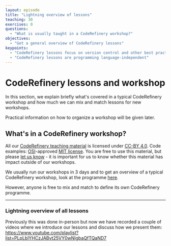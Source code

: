 ```yaml
---
layout: episode
title: "Lightning overview of lessons"
teaching: 30
exercises: 0
questions:
  - "What is usually taught in a CodeRefinery workshop?"
objectives:
  - "Get a general overview of CodeRefinery lessons"
keypoints:
  - "CodeRefinery lessons focus on version control and other best practices"
  - "CodeRefinery lessons are programming language-independent"
---
```


# CodeRefinery lessons and workshop

In this section, we explain briefly what's covered in a typical CodeRefinery workshop 
and how much we can mix and match lessons for new workshops.

Practical information on how to organize a workshop will be given later.


## What's in a CodeRefinery workshop?

All our [CodeRefinery teaching material](https://coderefinery.org/lessons/) is licensed under [CC-BY 4.0](https://creativecommons.org/licenses/by/4.0/). Code examples: [OSI](http://opensource.org/)-approved [MIT license](http://opensource.org/licenses/mit-license.html). You are free to use this material, but please [let us know](https://coderefinery.org/contact/) - it is important for us to know whether this material has impact outside of our workshops.

We usually run our workshops in 3 days and to get an overview of a typical CodeRefinery workshop, look at the programme  [here](https://coderefinery.org/workshops/2019-10-22-trondheim/).

However, anyone is free to mix and match to define its own CodeRefinery programme.

---

### Lightning overview of all lessons 

Previously this was done in-person but now we have recorded
a couple of videos where we introduce our lessons and discuss how we present them:
<https://www.youtube.com/playlist?list=PLpLblYHCzJABvt25VY0wNIgbaQfTQaND7>
